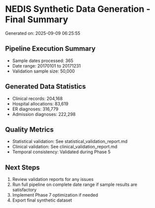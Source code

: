 # NEDIS Synthetic Data Generation - Final Summary
Generated on: 2025-09-09 06:25:55

## Pipeline Execution Summary
- Sample dates processed: 365
- Date range: 20170101 to 20171231
- Validation sample size: 50,000

## Generated Data Statistics
- Clinical records: 204,168
- Hospital allocations: 83,619
- ER diagnoses: 316,779
- Admission diagnoses: 222,298

## Quality Metrics
- Statistical validation: See statistical_validation_report.md
- Clinical validation: See clinical_validation_report.md
- Temporal consistency: Validated during Phase 5

## Next Steps
1. Review validation reports for any issues
2. Run full pipeline on complete date range if sample results are satisfactory
3. Implement Phase 7 optimization if needed
4. Export final synthetic dataset